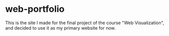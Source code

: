 # web-portfolio

This is the site I made for the final project of the course "Web Visualization", and decided to use it as my primary website for now.
